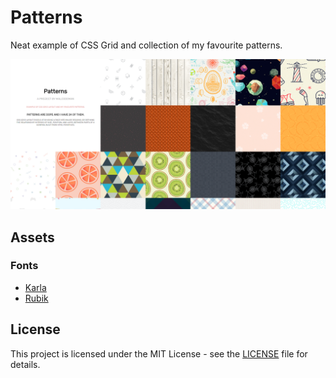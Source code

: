 # Patterns
Neat example of CSS Grid and collection of my favourite patterns.

![Homepage image](screenshots/homepage.png)

## Assets

### Fonts
* [Karla](https://fonts.google.com/specimen/Karla)
* [Rubik](https://fonts.google.com/specimen/Rubik)

## License
This project is licensed under the MIT License - see the [LICENSE](LICENSE) file for details.